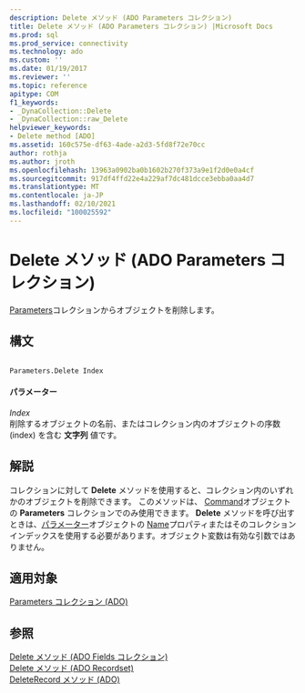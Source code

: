```yaml
---
description: Delete メソッド (ADO Parameters コレクション)
title: Delete メソッド (ADO Parameters コレクション) |Microsoft Docs
ms.prod: sql
ms.prod_service: connectivity
ms.technology: ado
ms.custom: ''
ms.date: 01/19/2017
ms.reviewer: ''
ms.topic: reference
apitype: COM
f1_keywords:
- _DynaCollection::Delete
- _DynaCollection::raw_Delete
helpviewer_keywords:
- Delete method [ADO]
ms.assetid: 160c575e-df63-4ade-a2d3-5fd8f72e70cc
author: rothja
ms.author: jroth
ms.openlocfilehash: 13963a0902ba0b1602b270f373a9e1f2d0e0a4cf
ms.sourcegitcommit: 917df4ffd22e4a229af7dc481dcce3ebba0aa4d7
ms.translationtype: MT
ms.contentlocale: ja-JP
ms.lasthandoff: 02/10/2021
ms.locfileid: "100025592"
---
```

# <a name="delete-method-ado-parameters-collection"></a>Delete メソッド (ADO Parameters コレクション)
[Parameters](../../../ado/reference/ado-api/parameters-collection-ado.md)コレクションからオブジェクトを削除します。  
  
## <a name="syntax"></a>構文  
  
```  
  
Parameters.Delete Index  
```  
  
#### <a name="parameters"></a>パラメーター  
 *Index*  
 削除するオブジェクトの名前、またはコレクション内のオブジェクトの序数 (index) を含む **文字列** 値です。  
  
## <a name="remarks"></a>解説  
 コレクションに対して **Delete** メソッドを使用すると、コレクション内のいずれかのオブジェクトを削除できます。 このメソッドは、 [Command](../../../ado/reference/ado-api/command-object-ado.md)オブジェクトの **Parameters** コレクションでのみ使用できます。 **Delete** メソッドを呼び出すときは、[パラメーター](../../../ado/reference/ado-api/parameter-object.md)オブジェクトの [Name](../../../ado/reference/ado-api/name-property-ado.md)プロパティまたはそのコレクションインデックスを使用する必要があります。オブジェクト変数は有効な引数ではありません。  
  
## <a name="applies-to"></a>適用対象  
 [Parameters コレクション (ADO)](../../../ado/reference/ado-api/parameters-collection-ado.md)  
  
## <a name="see-also"></a>参照  
 [Delete メソッド (ADO Fields コレクション)](../../../ado/reference/ado-api/delete-method-ado-fields-collection.md)   
 [Delete メソッド (ADO Recordset)](../../../ado/reference/ado-api/delete-method-ado-recordset.md)   
 [DeleteRecord メソッド (ADO)](../../../ado/reference/ado-api/deleterecord-method-ado.md)
